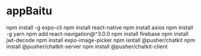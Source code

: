 # appBaitu

npm install -g expo-cli
npm install react-native
npm install axios
npm install -g yarn
npm add react-navigation@^3.0.0
npm install firebase
npm install jwt-decode
npm install expo-image-picker
npm isntall @pusher/chatkit
npm install @pusher/chatkit-server
npm install @pusher/chatkit-client
